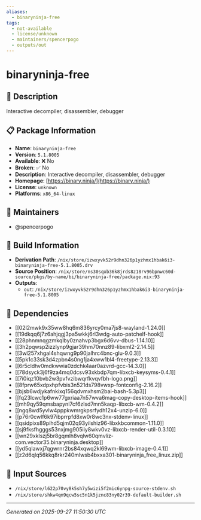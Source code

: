 ```yaml
---
aliases:
  - binaryninja-free
tags:
  - not-available
  - license/unknown
  - maintainers/spencerpogo
  - outputs/out
---
```


# binaryninja-free

## 📝 Description

Interactive decompiler, disassembler, debugger

## 📋 Package Information

- **Name**: `binaryninja-free`
- **Version**: `5.1.8005`
- **Available**: ❌ No
- **Broken**: ✅ No
- **Description**: Interactive decompiler, disassembler, debugger
- **Homepage**: [https://binary.ninja/](https://binary.ninja/)
- **License**: `unknown`
- **Platforms**: `x86_64-linux`
## 👥 Maintainers

- @spencerpogo


## 🔧 Build Information

- **Derivation Path**: `/nix/store/izwxyvk52r9dhn326p1yzhmx1hbak6i3-binaryninja-free-5.1.8005.drv`
- **Source Position**: `/nix/store/ns30sqxb36k8jrds8z18rv96bpnwc60d-source/pkgs/by-name/bi/binaryninja-free/package.nix:93`
- **Outputs**:
  - `out`:  `/nix/store/izwxyvk52r9dhn326p1yzhmx1hbak6i3-binaryninja-free-5.1.8005`

## 🔗 Dependencies

- [[02l2mwk9x35ww8hq6m836yrcy0ma7js8-wayland-1.24.0]]
- [[19dkqq6j7z6ahjqgj3pa5wkkj6rl3wdg-auto-patchelf-hook]]
- [[28phnmnqgzmkqlby0znahvp3bgx6d6vv-dbus-1.14.10]]
- [[3h2pqwsp2izzlynp9gjar39hm70nnz89-libxml2-2.14.5]]
- [[3wl257xhgal4shqwng9p90jalhrc4bnc-glu-9.0.3]]
- [[5pk1c33sk3d4zpbn4s0ng1ja4xww1bl4-freetype-2.13.3]]
- [[6r5cldhv0mdkwwia0zdchk4aar0azvrd-gcc-14.3.0]]
- [[78dsyck3j6f9za4mq0dcsv93xkbdp7qm-libxcb-keysyms-0.4.1]]
- [[7i0iqz10bvb2w3pvfvzibwqrfkvqvfbh-logo.png]]
- [[8fprw65xdpxhpfvbis3n521ds798vwxp-fontconfig-2.16.2]]
- [[bjsb6wdjykafnkixq156qdvmxhsm2bai-bash-5.3p3]]
- [[fq23lcwc1p6ww77gxriaa7n57wva6mag-copy-desktop-items-hook]]
- [[mh9qy59qmsbapyni7cf6zlsd7mn5kaqp-libxcb-wm-0.4.2]]
- [[ngq8wd5yvlw4pppkwmrgkpsrfydh12x4-unzip-6.0]]
- [[p76r0cwlf6k97ibprrpfd8xw0r8wc3nx-stdenv-linux]]
- [[qsidpixs89pihd5qjm02q93yilshiz96-libxkbcommon-1.11.0]]
- [[sj9fksfhgggs53nxjmg905iiy8wkv0vz-libxcb-render-util-0.3.10]]
- [[wn29xklszj5br8gqmlh8vqlw60qmvliz-com.vector35.binaryninja.desktop]]
- [[yd5qlawxj7qgwrnr2bs84xqwq2kl69wm-libxcb-image-0.4.1]]
- [[z2d6qlq56kkq8rkr240mlwsb4bxxa301-binaryninja_free_linux.zip]]

## 📁 Input Sources

- `/nix/store/l622p70vy8k5sh7y5wizi5f2mic6ynpg-source-stdenv.sh`
- `/nix/store/shkw4qm9qcw5sc5n1k5jznc83ny02r39-default-builder.sh`

---
*Generated on 2025-09-27 11:50:30 UTC*
